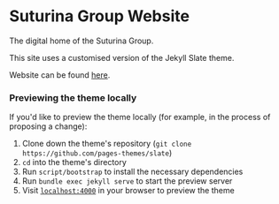 # Suturina Group Website

The digital home of the Suturina Group.

This site uses a customised version of the Jekyll Slate theme.

Website can be found [here](https://suturina-group.github.io/).


### Previewing the theme locally

If you'd like to preview the theme locally (for example, in the process of proposing a change):

1. Clone down the theme's repository (`git clone https://github.com/pages-themes/slate`)
2. `cd` into the theme's directory
3. Run `script/bootstrap` to install the necessary dependencies
4. Run `bundle exec jekyll serve` to start the preview server
5. Visit [`localhost:4000`](http://localhost:4000) in your browser to preview the theme
